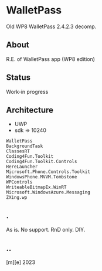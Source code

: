 # WalletPass
Old WP8 WalletPass 2.4.2.3 decomp.

## About 
R.E. of WalletPass app (WP8 edition)

## Status
Work-in progress

## Architecture
- UWP
- sdk => 10240

```
WalletPass
BackgroundTask
ClassesRT
Coding4Fun.Toolkit
Coding4Fun.Toolkit.Controls
HereLauncher
Microsoft.Phone.Controls.Toolkit
WindowsPhone.MVVM.Tombstone
WPControls
WriteableBitmapEx.WinRT
Microsoft.WindowsAzure.Messaging
ZXing.wp
```

## .
As is. No support. RnD only. DIY.

## ..
[m][e] 2023
